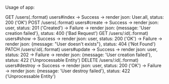 Usage of app:

GET     /users(.:format)        users#index
    -> Success -> render json: User.all, status: 200 ('OK')
POST	/users(.:format)    	users#create
    -> Success -> render json: user, status: 201 ('Created')
    -> Failure -> render json: {message: 'User creation failed'}, status: 400 ('Bad Request')
GET	    /users/:id(.:format)	users#show
    -> Success -> render json: user, status: 200 ('OK')
    -> Failure -> render json: {message: "User doesn't exists"}, status: 404 ('Not Found')
PATCH	/users/:id(.:format)    users#update
    -> Success -> render json: user, status: 202
    -> Failure -> render json: {message: 'User creation failed'}, status: 422 ('Unprocessable Entity')
DELETE	/users/:id(.:format)	users#destroy
    -> Success -> render json: user, status: 200 ('OK')
    -> Failure -> render json: {message: 'User destroy failed'}, status: 422 ('Unprocessable Entity')
